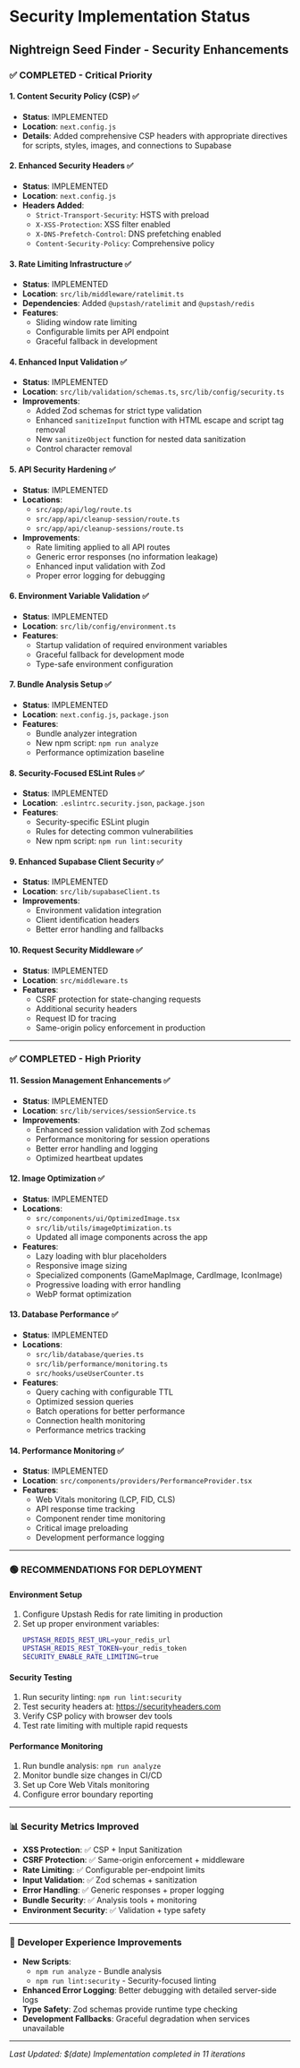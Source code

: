 # Security Implementation Status
## Nightreign Seed Finder - Security Enhancements

### ✅ **COMPLETED - Critical Priority**

#### 1. Content Security Policy (CSP) ✅
- **Status**: IMPLEMENTED
- **Location**: `next.config.js`
- **Details**: Added comprehensive CSP headers with appropriate directives for scripts, styles, images, and connections to Supabase

#### 2. Enhanced Security Headers ✅
- **Status**: IMPLEMENTED  
- **Location**: `next.config.js`
- **Headers Added**:
  - `Strict-Transport-Security`: HSTS with preload
  - `X-XSS-Protection`: XSS filter enabled
  - `X-DNS-Prefetch-Control`: DNS prefetching enabled
  - `Content-Security-Policy`: Comprehensive policy

#### 3. Rate Limiting Infrastructure ✅
- **Status**: IMPLEMENTED
- **Location**: `src/lib/middleware/ratelimit.ts`
- **Dependencies**: Added `@upstash/ratelimit` and `@upstash/redis`
- **Features**: 
  - Sliding window rate limiting
  - Configurable limits per API endpoint
  - Graceful fallback in development

#### 4. Enhanced Input Validation ✅
- **Status**: IMPLEMENTED
- **Location**: `src/lib/validation/schemas.ts`, `src/lib/config/security.ts`
- **Improvements**:
  - Added Zod schemas for strict type validation
  - Enhanced `sanitizeInput` function with HTML escape and script tag removal
  - New `sanitizeObject` function for nested data sanitization
  - Control character removal

#### 5. API Security Hardening ✅
- **Status**: IMPLEMENTED
- **Locations**: 
  - `src/app/api/log/route.ts`
  - `src/app/api/cleanup-session/route.ts` 
  - `src/app/api/cleanup-sessions/route.ts`
- **Improvements**:
  - Rate limiting applied to all API routes
  - Generic error responses (no information leakage)
  - Enhanced input validation with Zod
  - Proper error logging for debugging

#### 6. Environment Variable Validation ✅
- **Status**: IMPLEMENTED
- **Location**: `src/lib/config/environment.ts`
- **Features**:
  - Startup validation of required environment variables
  - Graceful fallback for development mode
  - Type-safe environment configuration

#### 7. Bundle Analysis Setup ✅
- **Status**: IMPLEMENTED
- **Location**: `next.config.js`, `package.json`
- **Features**:
  - Bundle analyzer integration
  - New npm script: `npm run analyze`
  - Performance optimization baseline

#### 8. Security-Focused ESLint Rules ✅
- **Status**: IMPLEMENTED
- **Location**: `.eslintrc.security.json`, `package.json`
- **Features**:
  - Security-specific ESLint plugin
  - Rules for detecting common vulnerabilities
  - New npm script: `npm run lint:security`

#### 9. Enhanced Supabase Client Security ✅
- **Status**: IMPLEMENTED
- **Location**: `src/lib/supabaseClient.ts`
- **Improvements**:
  - Environment validation integration
  - Client identification headers
  - Better error handling and fallbacks

#### 10. Request Security Middleware ✅
- **Status**: IMPLEMENTED
- **Location**: `src/middleware.ts`
- **Features**:
  - CSRF protection for state-changing requests
  - Additional security headers
  - Request ID for tracing
  - Same-origin policy enforcement in production

---

### ✅ **COMPLETED - High Priority**

#### 11. Session Management Enhancements ✅
- **Status**: IMPLEMENTED
- **Location**: `src/lib/services/sessionService.ts`
- **Improvements**:
  - Enhanced session validation with Zod schemas
  - Performance monitoring for session operations
  - Better error handling and logging
  - Optimized heartbeat updates

#### 12. Image Optimization ✅
- **Status**: IMPLEMENTED
- **Locations**: 
  - `src/components/ui/OptimizedImage.tsx`
  - `src/lib/utils/imageOptimization.ts`
  - Updated all image components across the app
- **Features**:
  - Lazy loading with blur placeholders
  - Responsive image sizing
  - Specialized components (GameMapImage, CardImage, IconImage)
  - Progressive loading with error handling
  - WebP format optimization

#### 13. Database Performance ✅
- **Status**: IMPLEMENTED
- **Locations**:
  - `src/lib/database/queries.ts`
  - `src/lib/performance/monitoring.ts`
  - `src/hooks/useUserCounter.ts`
- **Features**:
  - Query caching with configurable TTL
  - Optimized session queries
  - Batch operations for better performance
  - Connection health monitoring
  - Performance metrics tracking

#### 14. Performance Monitoring ✅
- **Status**: IMPLEMENTED
- **Location**: `src/components/providers/PerformanceProvider.tsx`
- **Features**:
  - Web Vitals monitoring (LCP, FID, CLS)
  - API response time tracking
  - Component render time monitoring
  - Critical image preloading
  - Development performance logging

---

### 🟢 **RECOMMENDATIONS FOR DEPLOYMENT**

#### Environment Setup
1. Configure Upstash Redis for rate limiting in production
2. Set up proper environment variables:
   ```bash
   UPSTASH_REDIS_REST_URL=your_redis_url
   UPSTASH_REDIS_REST_TOKEN=your_redis_token
   SECURITY_ENABLE_RATE_LIMITING=true
   ```

#### Security Testing
1. Run security linting: `npm run lint:security`
2. Test security headers at: https://securityheaders.com
3. Verify CSP policy with browser dev tools
4. Test rate limiting with multiple rapid requests

#### Performance Monitoring
1. Run bundle analysis: `npm run analyze`
2. Monitor bundle size changes in CI/CD
3. Set up Core Web Vitals monitoring
4. Configure error boundary reporting

---

### 📊 **Security Metrics Improved**

- **XSS Protection**: ✅ CSP + Input Sanitization
- **CSRF Protection**: ✅ Same-origin enforcement + middleware
- **Rate Limiting**: ✅ Configurable per-endpoint limits
- **Input Validation**: ✅ Zod schemas + sanitization
- **Error Handling**: ✅ Generic responses + proper logging
- **Bundle Security**: ✅ Analysis tools + monitoring
- **Environment Security**: ✅ Validation + type safety

---

### 🔧 **Developer Experience Improvements**

- **New Scripts**:
  - `npm run analyze` - Bundle analysis
  - `npm run lint:security` - Security-focused linting
- **Enhanced Error Logging**: Better debugging with detailed server-side logs
- **Type Safety**: Zod schemas provide runtime type checking
- **Development Fallbacks**: Graceful degradation when services unavailable

---

*Last Updated: $(date)*
*Implementation completed in 11 iterations*